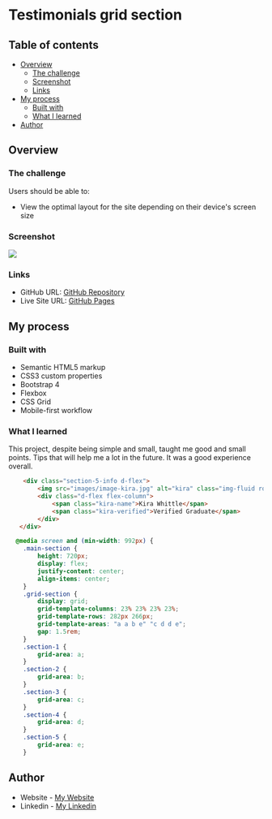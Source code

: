 # Testimonials grid section

## Table of contents

- [Overview](#overview)
  - [The challenge](#the-challenge)
  - [Screenshot](#screenshot)
  - [Links](#links)
- [My process](#my-process)
  - [Built with](#built-with)
  - [What I learned](#what-i-learned)
- [Author](#author)

## Overview

### The challenge

Users should be able to:

- View the optimal layout for the site depending on their device's screen size

### Screenshot

![](design/testimonials.jpg)

### Links

- GitHub URL: [GitHub Repository](https://github.com/Atrin-Abbasian/testimonials-grid-section)
- Live Site URL: [GitHub Pages](https://atrin-abbasian.github.io/testimonials-grid-section)

## My process

### Built with

- Semantic HTML5 markup
- CSS3 custom properties
- Bootstrap 4
- Flexbox
- CSS Grid
- Mobile-first workflow

### What I learned

This project, despite being simple and small, taught me good and small points. Tips that will help me a lot in the future. It was a good experience overall.

```html
    <div class="section-5-info d-flex">
        <img src="images/image-kira.jpg" alt="kira" class="img-fluid rounded-circle">
        <div class="d-flex flex-column">
            <span class="kira-name">Kira Whittle</span>
            <span class="kira-verified">Verified Graduate</span>
        </div>
   </div>
```
```css
  @media screen and (min-width: 992px) {
    .main-section {
        height: 720px;
        display: flex;
        justify-content: center;
        align-items: center;
    }
    .grid-section {
        display: grid;
        grid-template-columns: 23% 23% 23% 23%;
        grid-template-rows: 282px 266px;
        grid-template-areas: "a a b e" "c d d e";
        gap: 1.5rem;
    }
    .section-1 {
        grid-area: a;
    }
    .section-2 {
        grid-area: b;
    }
    .section-3 {
        grid-area: c;
    }
    .section-4 {
        grid-area: d;
    }
    .section-5 {
        grid-area: e;
    }
```

## Author

- Website - [My Website](https://www.atrindev.ir)
- Linkedin - [My Linkedin](https://www.linkedin.com/in/atrindev)
